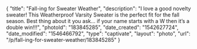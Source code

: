 {
    "title": "Fall-ing for Sweater Weather",
    "description": "I love a good novelty sweater!  This Weatherproof Varsity Sweater is the perfect fit for the fall season. Best thing about it you ask... if your name starts with a W then it’s a double win!!!",
    "photoId": "183845285",
    "date_created": "1542627724",
    "date_modified": "1546466792",
    "type": "captivate",
    "layout": "photo",
    "url": "\/p\/fall-ing-for-sweater-weather\/183845285"
}